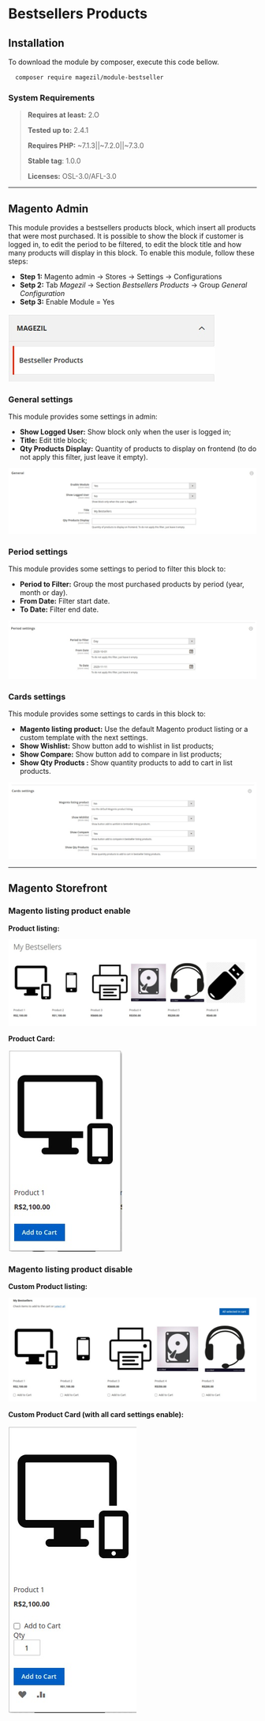 # Bestsellers Products

## Installation

To download the module by composer, execute this code bellow.

```sh
  composer require magezil/module-bestseller
```

### System Requirements

> **Requires at least:** 2.O
>
> **Tested up to:** 2.4.1
>
> **Requires PHP:** ~7.1.3||~7.2.0||~7.3.0
>
> **Stable tag**: 1.0.0
>
> **Licenses:** OSL-3.0/AFL-3.0

---

## Magento Admin

This module provides a bestsellers products block, which insert all products that were most purchased. It is possible to show the block if customer is logged in, to edit the period to be filtered, to edit the block title and how many products will display in this block. To enable this module, follow these steps:
  - **Step 1:** Magento admin -> Stores -> Settings -> Configurations
  - **Setp 2:** Tab _Magezil_ -> Section _Bestsellers Products_ -> Group _General Configuration_
  - **Setp 3:** Enable Module = Yes

![ScreenShot](https://github.com/santanaluc94/Magezil_Bestseller/blob/master/Readme/en_US/img/magezil-module.jpg)

### General settings

This module provides some settings in admin:
  - **Show Logged User:** Show block only when the user is logged in;
  - **Title:** Edit title block;
  - **Qty Products Display:** Quantity of products to display on frontend (to do not apply this filter, just leave it empty).

![ScreenShot](https://github.com/santanaluc94/Magezil_Bestseller/blob/master/Readme/en_US/img/general-settings.jpg)

### Period settings

This module provides some settings to period to filter this block to:
  - **Period to Filter:** Group the most purchased products by period (year, month or day).
  - **From Date:** Filter start date.
  - **To Date:** Filter end date.

![ScreenShot](https://github.com/santanaluc94/Magezil_Bestseller/blob/master/Readme/en_US/img/period-settings.jpg)

### Cards settings

This module provides some settings to cards in this block to:
  - **Magento listing product:** Use the default Magento product listing or a custom template with the next settings.
  - **Show Wishlist:** Show button add to wishlist in list products;
  - **Show Compare:** Show button add to compare in list products;
  - **Show Qty Products	:** Show quantity products to add to cart in list products.

![ScreenShot](https://github.com/santanaluc94/Magezil_Bestseller/blob/master/Readme/en_US/img/cards-settings.jpg)

---

## Magento Storefront

### Magento listing product enable

**Product listing:**

![ScreenShot](https://github.com/santanaluc94/Magezil_Bestseller/blob/master/Readme/en_US/img/magento-listing.jpg)

**Product Card:**

![ScreenShot](https://github.com/santanaluc94/Magezil_Bestseller/blob/master/Readme/en_US/img/magento-card.jpg)

### Magento listing product disable

**Custom Product listing:**

![ScreenShot](https://github.com/santanaluc94/Magezil_Bestseller/blob/master/Readme/en_US/img/custom-listing.jpg)

**Custom Product Card (with all card settings enable):**

![ScreenShot](https://github.com/santanaluc94/Magezil_Bestseller/blob/master/Readme/en_US/img/custom-card.jpg)
